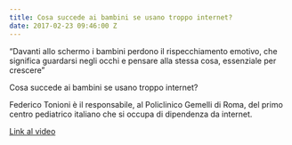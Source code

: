 ```yaml
---
title: Cosa succede ai bambini se usano troppo internet?
date: 2017-02-23 09:46:00 Z
---
```


“Davanti allo schermo i bambini perdono il rispecchiamento emotivo, che significa guardarsi negli occhi e pensare alla stessa cosa, essenziale per crescere”

Cosa succede ai bambini se usano troppo internet?

Federico Tonioni è il responsabile, al Policlinico Gemelli di Roma, del primo centro pediatrico italiano che si occupa di dipendenza da internet.

[Link al video](https://www.facebook.com/PresaDiretta.Rai/videos/1190837330966044/)